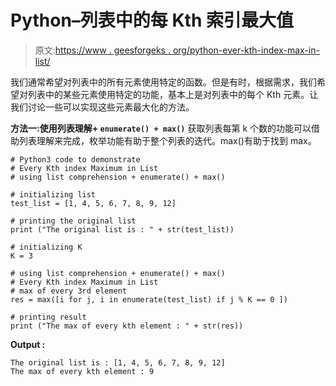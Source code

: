 # Python–列表中的每 Kth 索引最大值

> 原文:[https://www . geesforgeks . org/python-ever-kth-index-max-in-list/](https://www.geeksforgeeks.org/python-every-kth-index-maximum-in-list/)

我们通常希望对列表中的所有元素使用特定的函数。但是有时，根据需求，我们希望对列表中的某些元素使用特定的功能，基本上是对列表中的每个 Kth 元素。让我们讨论一些可以实现这些元素最大化的方法。

**方法一:使用列表理解+ `enumerate() + max()`**
获取列表每第 k 个数的功能可以借助列表理解来完成，枚举功能有助于整个列表的迭代。max()有助于找到 max。

```
# Python3 code to demonstrate
# Every Kth index Maximum in List
# using list comprehension + enumerate() + max()

# initializing list 
test_list = [1, 4, 5, 6, 7, 8, 9, 12]

# printing the original list
print ("The original list is : " + str(test_list))

# initializing K 
K = 3

# using list comprehension + enumerate() + max()
# Every Kth index Maximum in List
# max of every 3rd element
res = max([i for j, i in enumerate(test_list) if j % K == 0 ])

# printing result
print ("The max of every kth element : " + str(res))
```

**Output :**

```
The original list is : [1, 4, 5, 6, 7, 8, 9, 12]
The max of every kth element : 9

```
